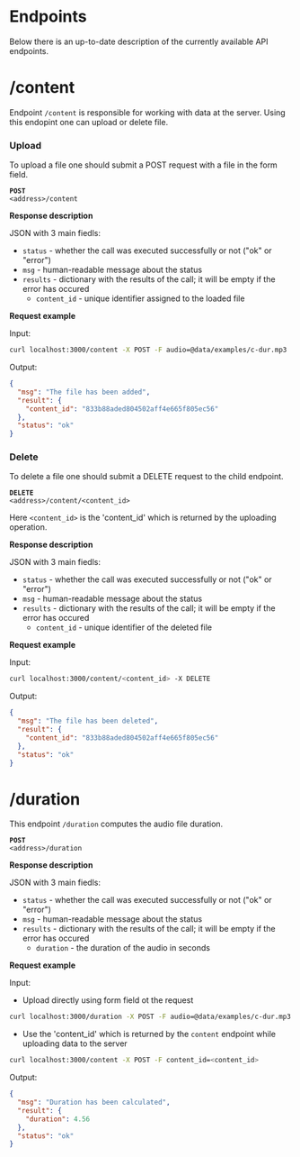 # Endpoints

Below there is an up-to-date description of the currently available API endpoints.

# /content

Endpoint `/content` is responsible for working with data at the server. Using this endopint one can upload or delete file.

### Upload

To upload a file one should submit a POST request with a file in the form field.

<code class="prettyprint"><strong>POST</strong> \<address\>/content</code>
  
**Response description**

JSON with 3 main fiedls:
* `status` - whether the call was executed successfully or not ("ok" or "error")
* `msg` - human-readable message about the status
* `results` - dictionary with the results of the call; it will be empty if the error has occured
  * `content_id` - unique identifier assigned to the loaded file
  
**Request example**

Input:

```bash
curl localhost:3000/content -X POST -F audio=@data/examples/c-dur.mp3
```

Output:

```json
{
  "msg": "The file has been added", 
  "result": {
    "content_id": "833b88aded804502aff4e665f805ec56"
  }, 
  "status": "ok"
}
```

### Delete

To delete a file one should submit a DELETE request to the child endpoint.

<code class="prettyprint"><strong>DELETE</strong> \<address\>/content/\<content_id\></code>

Here `<content_id>` is the 'content_id' which is returned by the uploading operation.

**Response description**

JSON with 3 main fiedls:
* `status` - whether the call was executed successfully or not ("ok" or "error")
* `msg` - human-readable message about the status
* `results` - dictionary with the results of the call; it will be empty if the error has occured
  * `content_id` - unique identifier of the deleted file
  
**Request example**

Input:

```bash
curl localhost:3000/content/<content_id> -X DELETE
```

Output:

```json
{
  "msg": "The file has been deleted", 
  "result": {
    "content_id": "833b88aded804502aff4e665f805ec56"
  }, 
  "status": "ok"
}
```

# /duration

This endpoint `/duration` computes the audio file duration.

<code class="prettyprint"><strong>POST</strong> \<address\>/duration</code>

**Response description**

JSON with 3 main fiedls:
* `status` - whether the call was executed successfully or not ("ok" or "error")
* `msg` - human-readable message about the status
* `results` - dictionary with the results of the call; it will be empty if the error has occured
  * `duration` - the duration of the audio in seconds

**Request example**

Input:

* Upload directly using form field ot the request
```bash
curl localhost:3000/duration -X POST -F audio=@data/examples/c-dur.mp3
```
* Use the 'content_id' which is returned by the `content` endpoint while uploading data to the server
```bash
curl localhost:3000/content -X POST -F content_id=<content_id>
```

Output:

```json
{
  "msg": "Duration has been calculated", 
  "result": {
    "duration": 4.56
  }, 
  "status": "ok"
}
```
